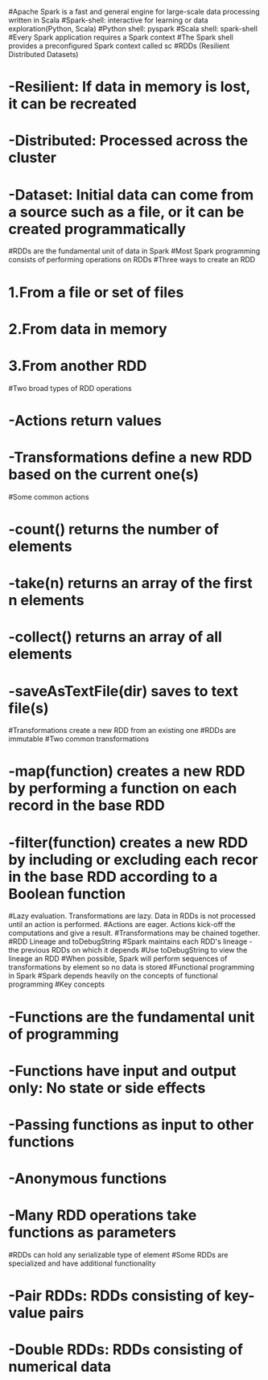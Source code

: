 #Apache Spark is a fast and general engine for large-scale data processing written in Scala
#Spark-shell: interactive for learning or data exploration(Python, Scala) 
#Python shell: pyspark
#Scala shell: spark-shell
#Every Spark application requires a Spark	context
#The Spark shell provides a preconfigured Spark context called sc
#RDDs (Resilient Distributed Datasets)
# -Resilient: If data in memory is lost, it can be recreated
# -Distributed: Processed across the cluster
# -Dataset: Initial data can come from a source such as a file, or it can be created programmatically
#RDDs are the fundamental unit of data in Spark
#Most Spark programming consists of performing operations on RDDs
#Three ways to create an RDD
# 1.From a file or set of files
# 2.From data in memory
# 3.From another RDD
#Two broad types of RDD operations
# -Actions return values
# -Transformations define a new RDD based on the current one(s)
#Some common actions
# -count() returns the number of elements
# -take(n) returns an array of the first n elements
# -collect() returns an array of all elements
# -saveAsTextFile(dir) saves to text file(s)
#Transformations create a new RDD from an existing one
#RDDs are immutable
#Two common transformations
# -map(function) creates a new RDD by performing a function on each record in the base RDD
# -filter(function) creates a new RDD by including or excluding each recor in the base RDD according to a Boolean function
#Lazy evaluation. Transformations are lazy. Data in RDDs is not processed until an action is performed.
#Actions are eager. Actions kick-off the computations and give a result.
#Transformations may be chained together.
#RDD Lineage and toDebugString
#Spark maintains each RDD's lineage - the previous RDDs on which it depends
#Use toDebugString to view the lineage an RDD
#When possible, Spark will perform sequences of transformations by element so no data is stored
#Functional programming in Spark
#Spark depends heavily on the concepts of functional programming
#Key concepts
# -Functions are the fundamental unit of programming
# -Functions have input and output only: No state or side effects
# -Passing functions as input to other functions
# -Anonymous functions
# -Many RDD operations take functions as parameters
#RDDs can hold any serializable type of element
#Some RDDs are specialized and have additional functionality
# -Pair RDDs: RDDs consisting of key-value pairs
# -Double RDDs: RDDs consisting of numerical data

